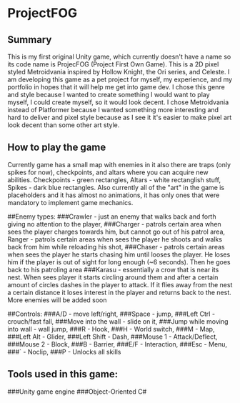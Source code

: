 # ProjectFOG
## Summary
This is my first original Unity game, which currently doesn't have a name so its code name is ProjecFOG (Project First Own Game). This is a 2D pixel styled Metroidvania inspired by Hollow Knight, the Ori series, and Celeste. I am developing this game as a pet project for myself, my experience, and my portfolio in hopes that it will help me get into game dev. I chose this genre and style because I wanted to create something I would want to play myself, I could create myself, so it would look decent. I chose Metroidvania instead of Platformer because I wanted something more interesting and hard to deliver and pixel style because as I see it it's easier to make pixel art look decent than some other art style.

## How to play the game
Currently game has a small map with enemies in it also there are traps (only spikes for now), checkpoints, and altars where you can acquire new abilities. Checkpoints - green rectangles, Altars - white rectanglish stuff, Spikes - dark blue rectangles. Also currently all of the "art" in the game is placeholders and it has almost no animations, it has only ones that were mandatory to implement game mechanics.

##Enemy types:
###Crawler - just an enemy that walks back and forth giving no attention to the player,
###Charger - patrols certain area when sees the player charges towards him, but cannot go out of his patrol area,
Ranger - patrols certain areas when sees the player he shoots and walks back from him while reloading his shot,
###Chaser - patrols certain areas when sees the player he starts chasing him until looses the player. He loses him if the player is out of sight for long enough (~6 seconds). Then he goes back to his patroling area
###Karasu - essentially a crow that is near its nest. When sees player it starts circling around them and after a certain amount of circles dashes in the player to attack. If it flies away from the nest a certain distance it loses interest in the player and returns back to the nest.
More enemies will be added soon

##Controls:
###A/D - move left/right,
###Space - jump,
###Left Ctrl - crouch/fast fall,
###Move into the wall - slide on it,
###Jump while moving into wall - wall jump,
###R - Hook,
###H - World switch,
###M - Map,
###Left Alt - Glider,
###Left Shift - Dash,
###Mouse 1 - Attack/Deflect,
###Mouse 2 - Block,
###B - Barrier,
###E/F - Interaction,
###Esc - Menu,
###` - Noclip,
###P - Unlocks all skills

## Tools used in this game:
###Unity game engine
###Object-Oriented C#
